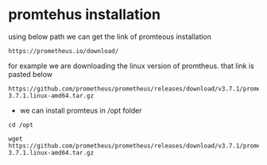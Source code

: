 # promtehus installation

using below  path we can get the link of promteous installation

```
https://prometheus.io/download/
```

for example we are downloading the linux version of promtheus. that link is pasted below

```
https://github.com/prometheus/prometheus/releases/download/v3.7.1/prometheus-3.7.1.linux-amd64.tar.gz
```

* we can install promteus in /opt folder

```
cd /opt
```
```
wget https://github.com/prometheus/prometheus/releases/download/v3.7.1/prometheus-3.7.1.linux-amd64.tar.gz
```